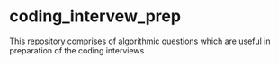 # coding_intervew_prep
This repository comprises of algorithmic questions which are useful in preparation of the coding interviews

